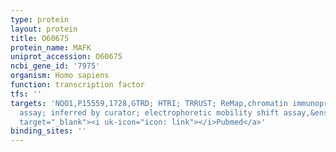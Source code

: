 ```yaml
---
type: protein
layout: protein
title: O60675
protein_name: MAFK
uniprot_accession: O60675
ncbi_gene_id: '7975'
organism: Homo sapiens
function: transcription factor
tfs: ''
targets: 'NQO1,P15559,1728,GTRD; HTRI; TRRUST; ReMap,chromatin immunoprecipitation
  assay; inferred by curator; electrophoretic mobility shift assay,&ensp;<a href="https://www.ncbi.nlm.nih.gov/pubmed/?term=11013233%5Buid%5D"
  target="_blank"><i uk-icon="icon: link"></i>Pubmed</a>'
binding_sites: ''
---
```

